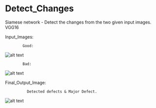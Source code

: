 # Detect_Changes
Siamese network - Detect the changes from the two given input images. 
VGG16

Input_Images:


            Good: 
            
            
![alt text](https://github.com/rbsathish/Detect_Changes_using_Deeplearning/blob/master/Images/good.png)
                
                
                
            Bad: 
            
                
![alt text](https://github.com/rbsathish/Detect_Changes_using_Deeplearning/blob/master/Images/bad.png)
                
                
                
Final_Output_Image:

              Detected defects & Major Defect.

![alt text](https://github.com/rbsathish/Detect_Changes_using_Deeplearning/blob/master/Images/detected_defects.png)
